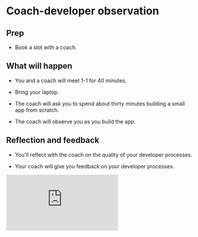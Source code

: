 # Coach-developer observation

## Prep

* Book a slot with a coach.  

## What will happen

* You and a coach will meet 1-1 for 40 minutes.

* Bring your laptop.

* The coach will ask you to spend about thirty minutes building a small app from scratch.

* The coach will observe you as you build the app.

## Reflection and feedback

* You'll reflect with the coach on the quality of your developer processes.

* Your coach will give you feedback on your developer processes.


![Tracking pixel](https://githubanalytics.herokuapp.com/course/pills/coach_developer_observation.md)
